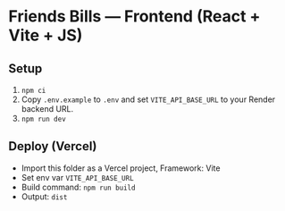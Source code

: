 # Friends Bills — Frontend (React + Vite + JS)

## Setup
1. `npm ci`
2. Copy `.env.example` to `.env` and set `VITE_API_BASE_URL` to your Render backend URL.
3. `npm run dev`

## Deploy (Vercel)
- Import this folder as a Vercel project, Framework: Vite
- Set env var `VITE_API_BASE_URL`
- Build command: `npm run build`
- Output: `dist`
